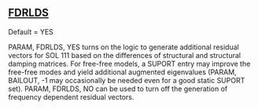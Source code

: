 ## [FDRLDS](https://help.hexagonmi.com/bundle/MSC_Nastran_2022.4/page/Nastran_Combined_Book/qrg/parameters/TOC.FDRLDS.xhtml)

Default = YES

PARAM, FDRLDS, YES turns on the logic to generate additional residual vectors for SOL 111 based on the differences of structural and structural damping matrices. For free-free models, a SUPORT entry may improve the free-free modes and yield additional augmented eigenvalues (PARAM, BAILOUT, -1 may occasionally be needed even for a good static SUPORT set). PARAM, FDRLDS, NO can be used to turn off the generation of frequency dependent residual vectors.

